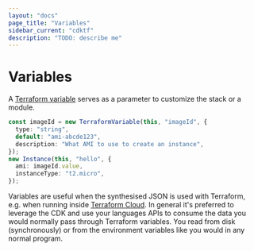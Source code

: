 ```yaml
---
layout: "docs"
page_title: "Variables"
sidebar_current: "cdktf"
description: "TODO: describe me"
---
```


# Variables

A [Terraform variable](https://www.terraform.io/docs/configuration/variables.html) serves as a parameter to customize the stack or a module.

```typescript
const imageId = new TerraformVariable(this, "imageId", {
  type: "string",
  default: "ami-abcde123",
  description: "What AMI to use to create an instance",
});
new Instance(this, "hello", {
  ami: imageId.value,
  instanceType: "t2.micro",
});
```

Variables are useful when the synthesised JSON is used with Terraform, e.g. when running inside [Terraform Cloud](https://www.terraform.io/cloud).
In general it's preferred to leverage the CDK and use your languages APIs to consume the data you would normally pass through Terraform variables. You read from disk (synchronously) or from the environment variables like you would in any normal program.